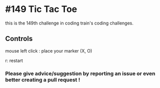 # #149 Tic Tac Toe

this is the 149th challenge in coding train's coding challenges.

## Controls

mouse left click : place your marker (X, O)

r: restart

### Please give advice/suggestion by reporting an issue or even better creating a pull request !
